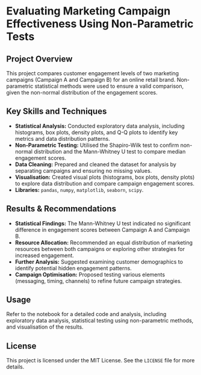# Evaluating Marketing Campaign Effectiveness Using Non-Parametric Tests

## Project Overview
This project compares customer engagement levels of two marketing campaigns (Campaign A and Campaign B) for an online retail brand. Non-parametric statistical methods were used to ensure a valid comparison, given the non-normal distribution of the engagement scores.

## Key Skills and Techniques
- **Statistical Analysis:** Conducted exploratory data analysis, including histograms, box plots, density plots, and Q-Q plots to identify key metrics and data distribution patterns.
- **Non-Parametric Testing:** Utilised the Shapiro-Wilk test to confirm non-normal distribution and the Mann-Whitney U test to compare median engagement scores.
- **Data Cleaning:** Prepared and cleaned the dataset for analysis by separating campaigns and ensuring no missing values.
- **Visualisation:** Created visual plots (histograms, box plots, density plots) to explore data distribution and compare campaign engagement scores.
- **Libraries:** `pandas`, `numpy`, `matplotlib`, `seaborn`, `scipy`.

## Results & Recommendations
- **Statistical Findings:** The Mann-Whitney U test indicated no significant difference in engagement scores between Campaign A and Campaign B.
- **Resource Allocation:** Recommended an equal distribution of marketing resources between both campaigns or exploring other strategies for increased engagement.
- **Further Analysis:** Suggested examining customer demographics to identify potential hidden engagement patterns.
- **Campaign Optimisation:** Proposed testing various elements (messaging, timing, channels) to refine future campaign strategies.

## Usage
Refer to the notebook for a detailed code and analysis, including exploratory data analysis, statistical testing using non-parametric methods, and visualisation of the results.

## License
This project is licensed under the MIT License. See the `LICENSE` file for more details.
